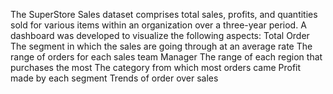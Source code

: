 The SuperStore Sales dataset comprises total sales, profits, and quantities sold for various items within an organization over a three-year period.
A dashboard was developed to visualize the following aspects:
Total Order
The segment in which the sales are going through at an average rate
The range of orders for each sales team Manager
The range of each region that purchases the most
The category from which most orders came
Profit made by each segment
Trends of order over sales
